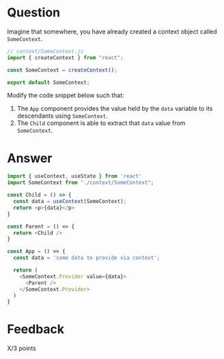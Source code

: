 # Question

Imagine that somewhere, you have already created a context object called `SomeContext`. 

```js
// context/SomeContext.js
import { createContext } from "react";

const SomeContext = createContext();

export default SomeContext;
```

Modify the code snippet below such that:
1. The `App` component provides the value held by the `data` variable to its descendants using `SomeContext`.
2. The `Child` component is able to extract that `data` value from `SomeContext`.


# Answer

```js
import { useContext, useState } from 'react'
import SomeContext from "./context/SomeContext";

const Child = () => {
  const data = useContext(SomeContext);
  return <p>{data}</p>
}

const Parent = () => {
  return <Child />
}

const App = () => {
  const data = 'some data to provide via context';

  return (
    <SomeContext.Provider value={data}>
      <Parent />
    </SomeContext.Provider>
  )
}
```


# Feedback

X/3 points